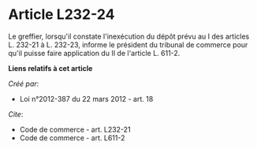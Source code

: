 # Article L232-24

Le greffier, lorsqu'il constate l'inexécution du dépôt prévu au I des articles L. 232-21 à L. 232-23, informe le président du
tribunal de commerce pour qu'il puisse faire application du II de l'article L. 611-2.

**Liens relatifs à cet article**

_Créé par_:

  - Loi n°2012-387 du 22 mars 2012 - art. 18

_Cite_:

  - Code de commerce - art. L232-21
  - Code de commerce - art. L611-2
